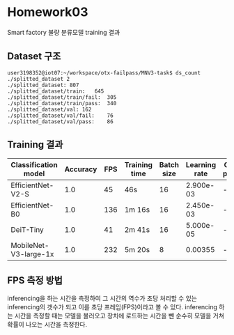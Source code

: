 # Homework03
Smart factory 불량 분류모델 training 결과

## Dataset 구조
```
user3198352@iot07:~/workspace/otx-failpass/MNV3-task$ ds_count ./splitted_dataset 2
./splitted_dataset:	807
./splitted_dataset/train:	645
./splitted_dataset/train/fail:	305
./splitted_dataset/train/pass:	340
./splitted_dataset/val:	162
./splitted_dataset/val/fail:	76
./splitted_dataset/val/pass:	86
```

## Training 결과
|Classification model|Accuracy|FPS|Training time|Batch size|Learning rate|Other prams|
|----|----|----|----|----|----|----|
|EfficientNet-V2-S| 1.0 |45|46s|16|2.900e-03|-|
|EfficientNet-B0| 1.0 |136|1m 16s|16|2.450e-03|-|
|DeiT-Tiny| 1.0 |41|2m 41s|16|5.000e-05|-|
|MobileNet-V3-large-1x| 1.0 |232|5m 20s|8|0.00355|-|


## FPS 측정 방법
inferencing을 하는 시간을 측정하여 그 시간의 역수가 초당 처리할 수 있는 inferencing의 갯수가 되고 이를 초당 프레임(FPS)이라고 볼 수 있다.
inferencing 하는 시간을 측정할 때는 모델을 불러오고 장치에 로드하는 시간을 뺀 순수히 모델을 거쳐 확률이 나오는 시간을 측정한다.
